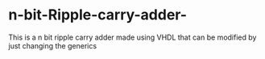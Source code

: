# n-bit-Ripple-carry-adder-
This is a n bit ripple carry adder made using VHDL that can be modified by just changing the generics 

